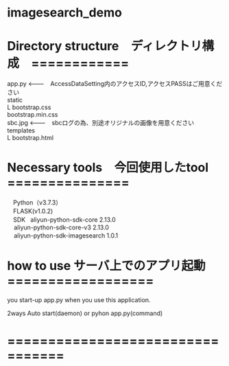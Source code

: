 # imagesearch_demo

# Directory structure　ディレクトリ構成　============


app.py        <---　AccessDataSetting内のアクセスID,アクセスPASSはご用意ください  
static  
 L bootstrap.css  
   bootstrap.min.css  
   sbc.jpg    <---　sbcログの為、別途オリジナルの画像を用意ください  
templates  
 L bootstrap.html  


# Necessary tools　今回使用したtool　===============  
　Python（v3.7.3）  
　FLASK(v1.0.2)  
　SDK   
    aliyun-python-sdk-core 2.13.0  
    aliyun-python-sdk-core-v3 2.13.0  
    aliyun-python-sdk-imagesearch 1.0.1　

# how to use  サーバ上でのアプリ起動　==================

you start-up app.py when you use this application.

2ways
 Auto start(daemon)
      or
 pyhon app.py(command)

# =================================
